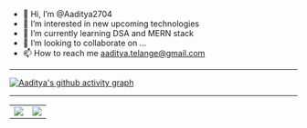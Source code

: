 - 👋 Hi, I’m @Aaditya2704
- 👀 I’m interested in new upcoming technologies
- 🌱 I’m currently learning DSA and MERN stack
- 💞️ I’m looking to collaborate on ...
- 📫 How to reach me aaditya.telange@gmail.com

<hr>

[![Aaditya's github activity graph](https://activity-graph.herokuapp.com/graph?username=aaditya2704&theme=github)](https://github.com/aaditya2704)

<hr>

<table>
<tr>
<td>
<img src="https://github-readme-stats.vercel.app/api/top-langs/?username=aaditya2704&layout=compact&langs_count=8">
</td>
<td>
<img src="https://streak-stats.demolab.com/?user=aaditya2704&theme=blood-dark">
</td>
</tr>
</table>

<!---
Aaditya2704/Aaditya2704 is a ✨ special ✨ repository because its `README.md` (this file) appears on your GitHub profile.
You can click the Preview link to take a look at your changes.
--->
